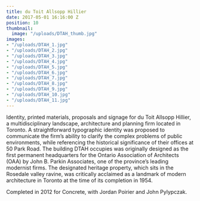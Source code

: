```yaml
---
title: du Toit Allsopp Hillier
date: 2017-05-01 16:16:00 Z
position: 10
thumbnail:
  image: "/uploads/DTAH_thumb.jpg"
images:
- "/uploads/DTAH_1.jpg"
- "/uploads/DTAH_2.jpg"
- "/uploads/DTAH_3.jpg"
- "/uploads/DTAH_4.jpg"
- "/uploads/DTAH_5.jpg"
- "/uploads/DTAH_6.jpg"
- "/uploads/DTAH_7.jpg"
- "/uploads/DTAH_8.jpg"
- "/uploads/DTAH_9.jpg"
- "/uploads/DTAH_10.jpg"
- "/uploads/DTAH_11.jpg"
---
```


Identity, printed materials, proposals and signage for du Toit Allsopp Hillier, a multidisciplinary landscape, architecture and planning firm located in Toronto. A straightforward typographic identity was proposed to communicate the firm’s ability to clarify the complex problems of public environments, while referencing the historical significance of their offices at 50 Park Road. The building DTAH occupies was originally designed as the first permanent headquarters for the Ontario Association of Architects (OAA) by John B. Parkin Associates, one of the province’s leading modernist firms. The designated heritage property, which sits in the Rosedale valley ravine, was critically acclaimed as a landmark of modern architecture in Toronto at the time of its completion in 1954.

Completed in 2012 for Concrete, with Jordan Poirier and John Pylypczak.